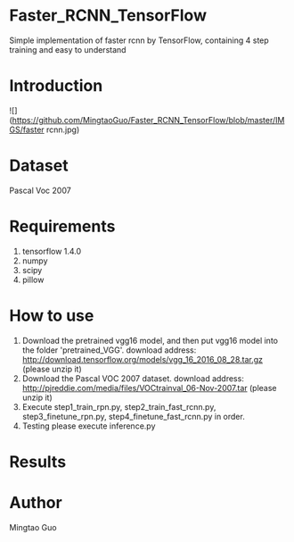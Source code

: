 # Faster_RCNN_TensorFlow
Simple implementation of faster rcnn by TensorFlow, containing 4 step training and easy to understand

# Introduction
![](https://github.com/MingtaoGuo/Faster_RCNN_TensorFlow/blob/master/IMGS/faster rcnn.jpg)
# Dataset
Pascal Voc 2007

# Requirements
1. tensorflow 1.4.0
2. numpy
3. scipy
4. pillow

# How to use
1. Download the pretrained vgg16 model, and then put vgg16 model into the folder 'pretrained_VGG'.
   download address: http://download.tensorflow.org/models/vgg_16_2016_08_28.tar.gz (please unzip it)
2. Download the Pascal VOC 2007 dataset.
   download address: http://pjreddie.com/media/files/VOCtrainval_06-Nov-2007.tar (please unzip it)
3. Execute step1_train_rpn.py, step2_train_fast_rcnn.py, step3_finetune_rpn.py, step4_finetune_fast_rcnn.py in order.
4. Testing please execute inference.py

# Results


# Author
Mingtao Guo
             
